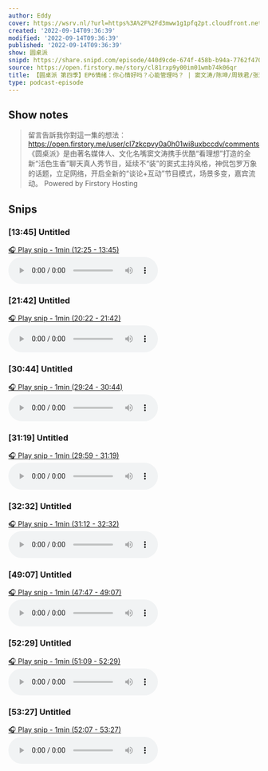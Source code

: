 ```yaml
---
author: Eddy
cover: https://wsrv.nl/?url=https%3A%2F%2Fd3mww1g1pfq2pt.cloudfront.net%2FAvatar%2Fcl7zkcpvy0a0h01wi8uxbccdv%2F1666234585141.jpg&w=200&h=200
created: '2022-09-14T09:36:39'
modified: '2022-09-14T09:36:39'
published: '2022-09-14T09:36:39'
show: 圆桌派
snipd: https://share.snipd.com/episode/440d9cde-674f-458b-b94a-7762f470895c
source: https://open.firstory.me/story/cl81rxp9y00im01wmb74k06qr
title: 【圆桌派 第四季】EP6情绪：你心情好吗？心能管理吗？ | 窦文涛/陈坤/周轶君/张亚东 | 优酷纪实 YOUKU DOCUMENTARY
type: podcast-episode
---
```



## Show notes
> 留言告訴我你對這一集的想法：  https://open.firstory.me/user/cl7zkcpvy0a0h01wi8uxbccdv/comments   《圆桌派》是由著名媒体人、文化名嘴窦文涛携手优酷“看理想”打造的全新“活色生香”聊天真人秀节目，延续不“装”的窦式主持风格，神侃包罗万象的话题，立足网络，开启全新的“谈论+互动”节目模式，场景多变，嘉宾流动。
> Powered by  Firstory Hosting

## Snips
### [13:45] Untitled
[🎧 Play snip - 1min️ (12:25 - 13:45)](https://share.snipd.com/snip/ab2a4741-edc2-4384-baef-5bf0e09c8b8d)
<audio controls> <source src="https://backend.endpoints.firstory-709db.cloud.goog/play.mp3?url=https%3A%2F%2Fd3mww1g1pfq2pt.cloudfront.net%2FRecord%2Fcl7zkcpvy0a0h01wi8uxbccdv%2Fcl81rxp9y00in01wmaqy768aj.mp3%3Fv%3D1663170020570#t=12:25,13:45"> </audio>
### [21:42] Untitled
[🎧 Play snip - 1min️ (20:22 - 21:42)](https://share.snipd.com/snip/7024ef34-1b36-46e3-b505-17194bbcbde8)
<audio controls> <source src="https://backend.endpoints.firstory-709db.cloud.goog/play.mp3?url=https%3A%2F%2Fd3mww1g1pfq2pt.cloudfront.net%2FRecord%2Fcl7zkcpvy0a0h01wi8uxbccdv%2Fcl81rxp9y00in01wmaqy768aj.mp3%3Fv%3D1663170020570#t=20:22,21:42"> </audio>
### [30:44] Untitled
[🎧 Play snip - 1min️ (29:24 - 30:44)](https://share.snipd.com/snip/51177a9d-3f60-41a2-9879-4599ff61fba3)
<audio controls> <source src="https://backend.endpoints.firstory-709db.cloud.goog/play.mp3?url=https%3A%2F%2Fd3mww1g1pfq2pt.cloudfront.net%2FRecord%2Fcl7zkcpvy0a0h01wi8uxbccdv%2Fcl81rxp9y00in01wmaqy768aj.mp3%3Fv%3D1663170020570#t=29:24,30:44"> </audio>
### [31:19] Untitled
[🎧 Play snip - 1min️ (29:59 - 31:19)](https://share.snipd.com/snip/09d18830-8a38-4e1f-b9aa-2713db7afc68)
<audio controls> <source src="https://backend.endpoints.firstory-709db.cloud.goog/play.mp3?url=https%3A%2F%2Fd3mww1g1pfq2pt.cloudfront.net%2FRecord%2Fcl7zkcpvy0a0h01wi8uxbccdv%2Fcl81rxp9y00in01wmaqy768aj.mp3%3Fv%3D1663170020570#t=29:59,31:19"> </audio>
### [32:32] Untitled
[🎧 Play snip - 1min️ (31:12 - 32:32)](https://share.snipd.com/snip/0c551651-21fb-4afa-a0df-4d6e6831894c)
<audio controls> <source src="https://backend.endpoints.firstory-709db.cloud.goog/play.mp3?url=https%3A%2F%2Fd3mww1g1pfq2pt.cloudfront.net%2FRecord%2Fcl7zkcpvy0a0h01wi8uxbccdv%2Fcl81rxp9y00in01wmaqy768aj.mp3%3Fv%3D1663170020570#t=31:12,32:32"> </audio>
### [49:07] Untitled
[🎧 Play snip - 1min️ (47:47 - 49:07)](https://share.snipd.com/snip/b4670ac4-8311-4b19-b077-3cf65611ee88)
<audio controls> <source src="https://backend.endpoints.firstory-709db.cloud.goog/play.mp3?url=https%3A%2F%2Fd3mww1g1pfq2pt.cloudfront.net%2FRecord%2Fcl7zkcpvy0a0h01wi8uxbccdv%2Fcl81rxp9y00in01wmaqy768aj.mp3%3Fv%3D1663170020570#t=47:47,49:07"> </audio>
### [52:29] Untitled
[🎧 Play snip - 1min️ (51:09 - 52:29)](https://share.snipd.com/snip/1dc65ee7-6f6a-4792-91a2-a02673c6efe2)
<audio controls> <source src="https://backend.endpoints.firstory-709db.cloud.goog/play.mp3?url=https%3A%2F%2Fd3mww1g1pfq2pt.cloudfront.net%2FRecord%2Fcl7zkcpvy0a0h01wi8uxbccdv%2Fcl81rxp9y00in01wmaqy768aj.mp3%3Fv%3D1663170020570#t=51:09,52:29"> </audio>
### [53:27] Untitled
[🎧 Play snip - 1min️ (52:07 - 53:27)](https://share.snipd.com/snip/b24e3b17-0ba6-4a7c-86b3-680d6c4f7cd2)
<audio controls> <source src="https://backend.endpoints.firstory-709db.cloud.goog/play.mp3?url=https%3A%2F%2Fd3mww1g1pfq2pt.cloudfront.net%2FRecord%2Fcl7zkcpvy0a0h01wi8uxbccdv%2Fcl81rxp9y00in01wmaqy768aj.mp3%3Fv%3D1663170020570#t=52:07,53:27"> </audio>
